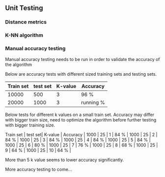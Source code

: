 
## Unit Testing




### Distance metrics



### K-NN algorithm


### Manual accuracy testing

Manual accuracy testing needs to be run in order to validate the accuracy of the algorithm



Below are accuracy tests with different sized training sets and testing sets.


Train set  | test set| K-value | Accuracy |
-----------|---------|---------|----------|
10000      | 500     |  3      |    96 %  |
20000      | 1000     |  3      |    running %  |





Below tests for different k values on a small train set. Accuracy may differ with bigger train size, need to optimize the algorithm before further testing with bigger training size.

Train set  | test set| K-value | Accuracy |
1000      | 25     |  1      |    84 %  |
1000      | 25     |  2      |    84 %  |
1000      | 25     |  3      |    84 %  |
1000      | 25     |  4      |    84 %  |
1000      | 25     |  5      |    84 %  |
1000      | 25     |  6      |    80 %  |
1000      | 25     |  7      |    76 %  |
1000      | 25     |  8      |    68 %  |
1000      | 25     |  9      |    64 %  |
1000      | 25     |  10      |    64 %  |

More than 5 k value seems to lower accuracy significantly.





More accuracy testing to come...